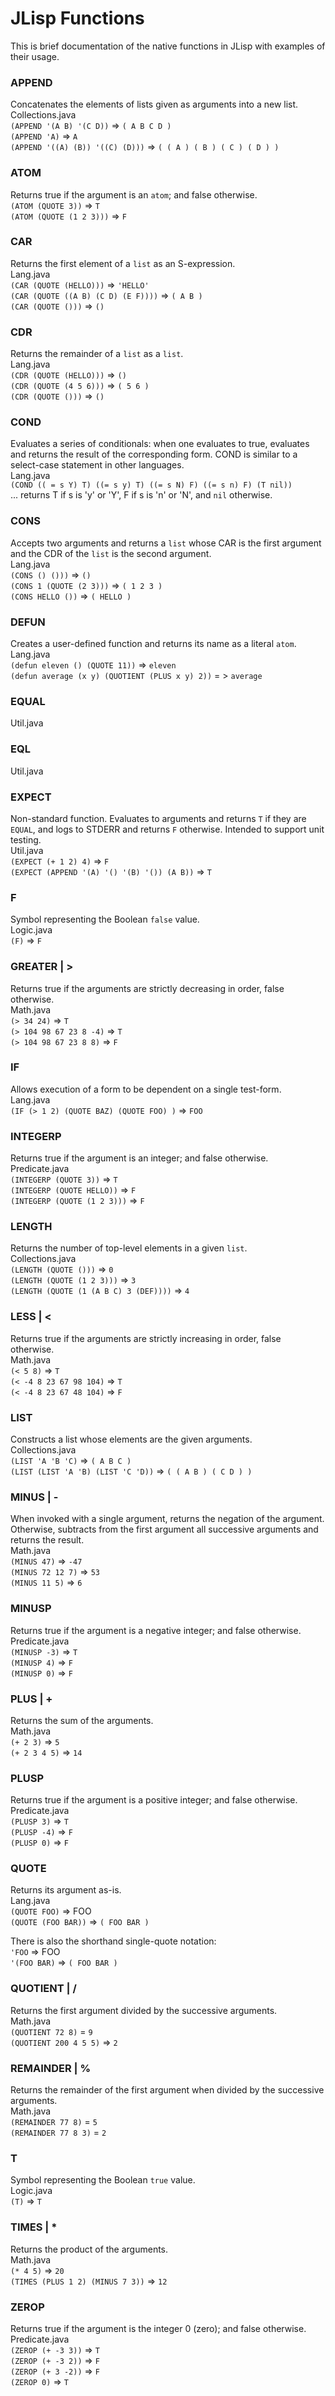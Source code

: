 # JLisp Functions

This is brief documentation of the native functions in JLisp with examples of their usage.

### APPEND
Concatenates the elements of lists given as arguments into a new list.  
Collections.java  
`(APPEND '(A B) '(C D))` => `( A B C D )`  
`(APPEND 'A)` => `A`  
`(APPEND '((A) (B)) '((C) (D)))` => `( ( A ) ( B ) ( C ) ( D ) )`

### ATOM
Returns true if the argument is an `atom`; and false otherwise.  
`(ATOM (QUOTE 3))` => `T`  
`(ATOM (QUOTE (1 2 3)))` => `F`

### CAR
Returns the first element of a `list` as an S-expression.  
Lang.java  
`(CAR (QUOTE (HELLO)))` => `'HELLO'`  
`(CAR (QUOTE ((A B) (C D) (E F))))` => `( A B )`  
`(CAR (QUOTE ()))` => `()`

### CDR  
Returns the remainder of a `list` as a `list`.  
Lang.java  
`(CDR (QUOTE (HELLO)))` => `()`  
`(CDR (QUOTE (4 5 6)))` => `( 5 6 )`  
`(CDR (QUOTE ()))` => `()`

### COND
Evaluates a series of conditionals: when one evaluates to true, evaluates and returns the result
of the corresponding form. COND is similar to a select-case statement in other languages.  
Lang.java  
`(COND (( = s Y) T) ((= s y) T) ((= s N) F) ((= s n) F) (T nil))`  
... returns T if s is 'y' or 'Y', F if s is 'n' or 'N', and `nil` otherwise.

### CONS
Accepts two arguments and returns a `list` whose CAR is the first argument and the
CDR of the `list` is the second argument.  
Lang.java  
`(CONS () ()))` => `()`  
`(CONS 1 (QUOTE (2 3)))` => `( 1 2 3 )`  
`(CONS HELLO ())` => `( HELLO )`

### DEFUN
Creates a user-defined function and returns its name as a literal `atom`.  
Lang.java  
`(defun eleven () (QUOTE 11))` => `eleven`  
`(defun average (x y) (QUOTIENT (PLUS x y) 2))` = > `average`

### EQUAL
Util.java

### EQL
Util.java

### EXPECT
Non-standard function. Evaluates to arguments and returns `T` if they are `EQUAL`, and logs to
STDERR and returns `F` otherwise. Intended to support unit testing.  
Util.java  
`(EXPECT (+ 1 2) 4)` => `F`  
`(EXPECT (APPEND '(A) '() '(B) '()) (A B))` => `T`

### F
Symbol representing the Boolean `false` value.  
Logic.java  
`(F)` => `F`

### GREATER | >
Returns true if the arguments are strictly decreasing in order, false otherwise.  
Math.java  
`(> 34 24)` => `T`  
`(> 104 98 67 23 8 -4)` => `T`  
`(> 104 98 67 23 8 8)` => `F`

### IF
Allows execution of a form to be dependent on a single test-form.  
Lang.java  
`(IF (> 1 2) (QUOTE BAZ) (QUOTE FOO) )` => `FOO`

### INTEGERP
Returns true if the argument is an integer; and false otherwise.  
Predicate.java  
`(INTEGERP (QUOTE 3))` => `T`  
`(INTEGERP (QUOTE HELLO))` => `F`  
`(INTEGERP (QUOTE (1 2 3)))` => `F`

### LENGTH
Returns the number of top-level elements in a given `list`.  
Collections.java  
`(LENGTH (QUOTE ()))` => `0`  
`(LENGTH (QUOTE (1 2 3)))` => `3`  
`(LENGTH (QUOTE (1 (A B C) 3 (DEF))))` => `4`

### LESS | <
Returns true if the arguments are strictly increasing in order, false otherwise.  
Math.java  
`(< 5 8)` => `T`  
`(< -4 8 23 67 98 104)` => `T`  
`(< -4 8 23 67 48 104)` => `F`

### LIST
Constructs a list whose elements are the given arguments.  
Collections.java  
`(LIST 'A 'B 'C)` => `( A B C )`  
`(LIST (LIST 'A 'B) (LIST 'C 'D))` => `( ( A B ) ( C D ) )`

### MINUS | -
When invoked with a single argument, returns the negation of the argument. Otherwise,
subtracts from the first argument all successive arguments and returns the result.  
Math.java  
`(MINUS 47)` => `-47`  
`(MINUS 72 12 7)` => `53`  
`(MINUS 11 5)` => `6`

### MINUSP
Returns true if the argument is a negative integer; and false otherwise.  
Predicate.java  
`(MINUSP -3)` => `T`  
`(MINUSP 4)` => `F`  
`(MINUSP 0)` => `F`

### PLUS | +
Returns the sum of the arguments.  
Math.java  
`(+ 2 3)` => `5`  
`(+ 2 3 4 5)` => `14`

### PLUSP
Returns true if the argument is a positive integer; and false otherwise.  
Predicate.java  
`(PLUSP 3)` => `T`  
`(PLUSP -4)` => `F`  
`(PLUSP 0)` => `F`

### QUOTE
Returns its argument as-is.  
Lang.java  
`(QUOTE FOO)` => FOO  
`(QUOTE (FOO BAR))` => `( FOO BAR )`

There is also the shorthand single-quote notation:  
`'FOO` => FOO  
`'(FOO BAR)` => `( FOO BAR )`

### QUOTIENT | /
Returns the first argument divided by the successive arguments.  
Math.java  
`(QUOTIENT 72 8)` = `9`  
`(QUOTIENT 200 4 5 5)` => `2`

### REMAINDER | %
Returns the remainder of the first argument when divided by the successive arguments.  
Math.java  
`(REMAINDER 77 8)` = `5`  
`(REMAINDER 77 8 3)` = `2`

### T
Symbol representing the Boolean `true` value.  
Logic.java  
`(T)` => `T`

### TIMES | *
Returns the product of the arguments.  
Math.java  
`(* 4 5)` => `20`  
`(TIMES (PLUS 1 2) (MINUS 7 3))` => `12`

### ZEROP
Returns true if the argument is the integer 0 (zero); and false otherwise.  
Predicate.java  
`(ZEROP (+ -3 3))` => `T`  
`(ZEROP (+ -3 2))` => `F`  
`(ZEROP (+ 3 -2))` => `F`  
`(ZEROP 0)` => `T`

